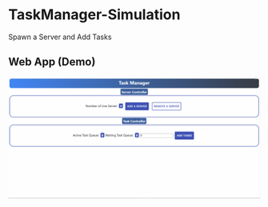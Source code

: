 # TaskManager-Simulation
Spawn a Server and Add Tasks

## Web App (Demo)
![TaskManager Working gif](https://github.com/shahiddhariwala/TaskManager-Simulation/blob/main/task-manager/src/TaskManager.gif)

